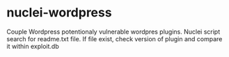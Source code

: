 # nuclei-wordpress

Couple Wordpress potentionaly vulnerable wordpres plugins. Nuclei script search for readme.txt file. If file exist, check version of plugin and compare it within exploit.db
